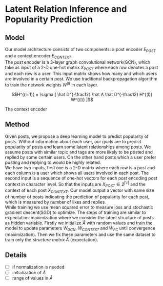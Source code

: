 # Latent Relation Inference and Popularity Prediction

## Model

Our model architecture consists of two components: a post encoder $E_{POST}$ and a context encoder $E_{CONTEXT}$.  
The post encoder is a 3-layer graph convolutional network(GCN), which take as input of a 2-D one-hot matrix $X_{POST}$ where each row denotes a post and each row is a user. This input matrix shows how many and which users are involved in a certain post. We use traditional backpropagation algorithm to train the network weights $W^{(l)}$ in each layer.

$$H^{(l+1)} = \sigma [ \hat D^{-\frac12} \hat A \hat D^{-\frac12} H^{(l)} W^{(l)} ]$$

The context encoder 

## Method

Given posts, we propose a deep learning model to predict popularity of posts. Without information about each user, our goals are to predict popularity of posts and learn some latent relationships among posts. We assume posts with similar topic and tags are more likely to be posted and replied by some certain users. On the other hand posts which a user prefer posting and replying to would be highly related.  
We have two inputs, first one is a 2-D matrix where each row is a post and each column is a user which shows all users involved in each post. The second input is a sequence of one-hot vectors for each post encoding post context in character level. So that the inputs are $X_{POST} \in 2^{|\mathbb{V}|}$ and the context of each post $X_{CONTEXT}$. Our model output a vector with same size of number of posts indicating the prediction of popularity for each post, which is measured by number of likes and replies.  
While training we use mean squared error to measure loss and stochastic gradient descent(SGD) to optimize. The steps of training are similar to expectation-maximization where we consider the latent structure of posts as hidden variable. Firstly we initialize $\hat{A}$ with random values and train the model to update parameters $W_{GCN}$, $W_{CONTEXT}$ and $W_{FC}$ until convergence (maximization). Then we fix these parameters and use the same dataset to train only the _structure matrix_ $\hat{A}$ (expectation).

## Details

- [ ] if normalization is needed
- [ ] initialization of $\hat{A}$
- [ ] range of values in $\hat{A}$
